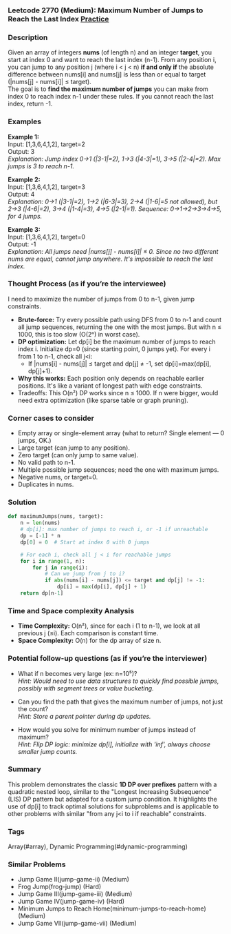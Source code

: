### Leetcode 2770 (Medium): Maximum Number of Jumps to Reach the Last Index [Practice](https://leetcode.com/problems/maximum-number-of-jumps-to-reach-the-last-index)

### Description  
Given an array of integers **nums** (of length n) and an integer **target**, you start at index 0 and want to reach the last index (n-1). From any position i, you can jump to any position j (where i < j < n) **if and only if** the absolute difference between nums[i] and nums[j] is less than or equal to target (|nums[j] - nums[i]| ≤ target).  
The goal is to **find the maximum number of jumps** you can make from index 0 to reach index n-1 under these rules. If you cannot reach the last index, return -1.


### Examples  

**Example 1:**  
Input: [1,3,6,4,1,2], target=2  
Output: 3  
*Explanation: Jump index 0→1 (|3-1|=2), 1→3 (|4-3|=1), 3→5 (|2-4|=2). Max jumps is 3 to reach n-1.*

**Example 2:**  
Input: [1,3,6,4,1,2], target=3  
Output: 4  
*Explanation: 0→1 (|3-1|=2), 1→2 (|6-3|=3), 2→4 (|1-6|=5 not allowed), but 2→3 (|4-6|=2), 3→4 (|1-4|=3), 4→5 (|2-1|=1). Sequence: 0→1→2→3→4→5, for 4 jumps.*

**Example 3:**  
Input: [1,3,6,4,1,2], target=0  
Output: -1  
*Explanation: All jumps need |nums[j] - nums[i]| ≤ 0. Since no two different nums are equal, cannot jump anywhere. It's impossible to reach the last index.*

### Thought Process (as if you’re the interviewee)  
I need to maximize the number of jumps from 0 to n-1, given jump constraints.  
- **Brute-force:** Try every possible path using DFS from 0 to n-1 and count all jump sequences, returning the one with the most jumps. But with n ≤ 1000, this is too slow (O(2ⁿ) in worst case).
- **DP optimization:** Let dp[i] be the maximum number of jumps to reach index i. Initialize dp=0 (since starting point, 0 jumps yet). For every i from 1 to n-1, check all j<i:  
  - If |nums[i] - nums[j]| ≤ target and dp[j] ≠ -1, set dp[i]=max(dp[i], dp[j]+1).  
- **Why this works:** Each position only depends on reachable earlier positions. It's like a variant of longest path with edge constraints.
- Tradeoffs: This O(n²) DP works since n ≤ 1000. If n were bigger, would need extra optimization (like sparse table or graph pruning).

### Corner cases to consider  
- Empty array or single-element array (what to return? Single element — 0 jumps, OK.)
- Large target (can jump to any position).
- Zero target (can only jump to same value).
- No valid path to n-1.
- Multiple possible jump sequences; need the one with maximum jumps.
- Negative nums, or target=0.
- Duplicates in nums.

### Solution

```python
def maximumJumps(nums, target):
    n = len(nums)
    # dp[i]: max number of jumps to reach i, or -1 if unreachable
    dp = [-1] * n
    dp[0] = 0  # Start at index 0 with 0 jumps

    # For each i, check all j < i for reachable jumps
    for i in range(1, n):
        for j in range(i):
            # Can we jump from j to i?
            if abs(nums[i] - nums[j]) <= target and dp[j] != -1:
                dp[i] = max(dp[i], dp[j] + 1)
    return dp[n-1]
```

### Time and Space complexity Analysis  

- **Time Complexity:** O(n²), since for each i (1 to n-1), we look at all previous j (≤i). Each comparison is constant time.
- **Space Complexity:** O(n) for the dp array of size n.

### Potential follow-up questions (as if you’re the interviewer)  

- What if n becomes very large (ex: n=10⁵)?  
  *Hint: Would need to use data structures to quickly find possible jumps, possibly with segment trees or value bucketing.*

- Can you find the path that gives the maximum number of jumps, not just the count?  
  *Hint: Store a parent pointer during dp updates.*

- How would you solve for minimum number of jumps instead of maximum?  
  *Hint: Flip DP logic: minimize dp[i], initialize with 'inf', always choose smaller jump counts.*

### Summary
This problem demonstrates the classic **1D DP over prefixes** pattern with a quadratic nested loop, similar to the "Longest Increasing Subsequence" (LIS) DP pattern but adapted for a custom jump condition. It highlights the use of dp[i] to track optimal solutions for subproblems and is applicable to other problems with similar "from any j<i to i if reachable" constraints.

### Tags
Array(#array), Dynamic Programming(#dynamic-programming)

### Similar Problems
- Jump Game II(jump-game-ii) (Medium)
- Frog Jump(frog-jump) (Hard)
- Jump Game III(jump-game-iii) (Medium)
- Jump Game IV(jump-game-iv) (Hard)
- Minimum Jumps to Reach Home(minimum-jumps-to-reach-home) (Medium)
- Jump Game VII(jump-game-vii) (Medium)